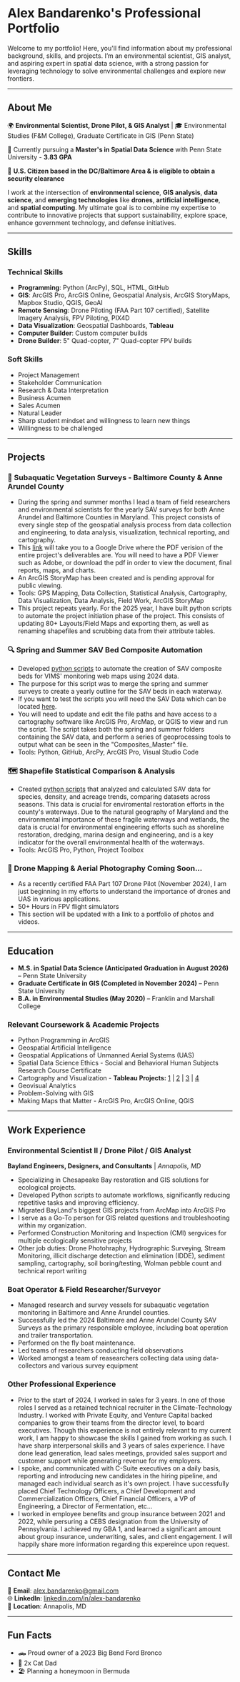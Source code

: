# Alex Bandarenko's Professional Portfolio  

Welcome to my portfolio! Here, you'll find information about my professional background, skills, and projects. I’m an environmental scientist, GIS analyst, and aspiring expert in spatial data science, with a strong passion for leveraging technology to solve environmental challenges and explore new frontiers.

---

## About Me  
🌍 **Environmental Scientist, Drone Pilot, & GIS Analyst** | 🎓 Environmental Studies (F&M College), Graduate Certificate in GIS (Penn State)  

🚀 Currently pursuing a **Master's in Spatial Data Science** with Penn State University  - **3.83 GPA** 

📍 **U.S. Citizen based in the DC/Baltimore Area & is eligible to obtain a security clearance**

I work at the intersection of **environmental science**, **GIS analysis**, **data science**, and **emerging technologies** like **drones**, **artificial intelligence**, and **spatial computing**. My ultimate goal is to combine my expertise to contribute to innovative projects that support sustainability, explore space, enhance government technology, and defense initiatives.

---

## Skills  
### Technical Skills  
- **Programming**: Python (ArcPy), SQL, HTML, GitHub  
- **GIS**: ArcGIS Pro, ArcGIS Online, Geospatial Analysis, ArcGIS StoryMaps, Mapbox Studio, QGIS, GeoAI  
- **Remote Sensing**: Drone Piloting (FAA Part 107 certified), Satellite Imagery Analysis, FPV Piloting, PIX4D  
- **Data Visualization**: Geospatial Dashboards, **Tableau** 
- **Computer Builder**: Custom computer builds
- **Drone Builder**: 5" Quad-copter, 7" Quad-copter FPV builds

### Soft Skills  
- Project Management  
- Stakeholder Communication  
- Research & Data Interpretation
- Business Acumen
- Sales Acumen
- Natural Leader
- Sharp student mindset and willingness to learn new things
- Willingness to be challenged 

---

## Projects

### 🌱 Subaquatic Vegetation Surveys - Baltimore County & Anne Arundel County  
- During the spring and summer months I lead a team of field researchers and environmental scientists for the yearly SAV surveys for both Anne Arundel and Baltimore Counties in Maryland. This project consists of every single step of the geospatial analysis process from data collection and engineering, to data analysis, visualization, technical reporting, and cartography. 
- This [link](https://drive.google.com/file/d/15wwp6el_BKR4gihspn6cxKzxbaKyjVjT/view?usp=drive_link) will take you to a Google Drive where the PDF verision of the entire project's deliverables are. You will need to have a PDF Viewer such as Adobe, or download the pdf in order to view the document, final reports, maps, and charts.
- An ArcGIS StoryMap has been created and is pending approval for public viewing. 
- Tools: GPS Mapping, Data Collection, Statistical Analysis, Cartography, Data Visualization, Data Analysis, Field Work, ArcGIS StoryMap
- This project repeats yearly. For the 2025 year, I have built python scripts to automate the project initiation phase of the project. This consists of updating 80+ Layouts/Field Maps and exporting them, as well as renaming shapefiles and scrubbing data from their attribute tables.

### 🔍 Spring and Summer SAV Bed Composite Automation  
- Developed [python scripts](https://github.com/a-b-1-source/a-b-1-source.github.io/blob/2814ed4ff8bdd321f419cb1463c1aad0db2d825d/Create%20the%20Yearly%20Composites) to automate the creation of SAV composite beds for VIMS' monitoring web maps using 2024 data. 
- The purpose for this script was to merge the spring and summer surveys to create a yearly outline for the SAV beds in each waterway.
- If you want to test the scripts you will need the SAV Data which can be located [here](https://drive.google.com/file/d/1dZfMBy6YFHtZFXraY-EtB0z1GfYf4Hxg/view?usp=sharing).
- You will need to update and edit the file paths and have access to a cartography software like ArcGIS Pro, ArcMap, or QGIS to view and run the script. The script takes both the spring and summer folders containing the SAV data, and perform a series of geoprocessing tools to output what can be seen in the "Composites_Master" file.   
- Tools: Python, GitHub, ArcPy, ArcGIS Pro, Visual Studio Code 

### 🗺️ Shapefile Statistical Comparison & Analysis  
- Created [python scripts](https://github.com/a-b-1-source/a-b-1-source.github.io/blob/9a5980594703cdce793f368f9b80c9a7d1ebe31f/SAV%20Species%20Distribution) that analyzed and calculated SAV data for species, density, and acreage trends, comparing datasets across seasons. This data is crucial for enviromental restoration efforts in the county's waterways. Due to the natural geography of Maryland and the environmental importance of these fragile waterways and wetlands, the data is crucial for environmental engineering efforts such as shoreline restoration, dredging, marina design and engineering, and is a key indicator for the overall environmental health of the waterways.
- Tools: ArcGIS Pro, Python, Project Toolbox 

### 🌊 Drone Mapping & Aerial Photography **Coming Soon...** 
- As a recently certified FAA Part 107 Drone Pilot (November 2024), I am just beginning in my efforts to understand the importance of drones and UAS in various applications.
- 50+ Hours in FPV flight simulators
- This section will be updated with a link to a portfolio of photos and videos.

---

## Education  
- **M.S. in Spatial Data Science (Anticipated Graduation in August 2026)** – Penn State University  
- **Graduate Certificate in GIS (Completed in November 2024)** – Penn State University  
- **B.A. in Environmental Studies (May 2020)** – Franklin and Marshall College

### Relevant Coursework & Academic Projects
- Python Programming in ArcGIS
- Geospatial Artificial Intelligence
- Geospatial Applications of Unmanned Aerial Systems (UAS)
- Spatial Data Science Ethics - Social and Behavioral Human Subjects Research Course Certificate
- Cartography and Visualization - **Tableau Projects:** [1](https://public.tableau.com/views/Lab6_Part_1/Sheet1?:language=en-US&:sid=&:redirect=auth&:display_count=n&:origin=viz_share_link) | [2](https://public.tableau.com/views/Lab6_Part_2/Lab6Part2?:language=en-US&:sid=&:redirect=auth&:display_count=n&:origin=viz_share_link) | [3](https://public.tableau.com/views/Lab6_Part_3/Lab6_Part_3?:language=en-US&:sid=&:redirect=auth&:display_count=n&:origin=viz_share_link) | [4](https://public.tableau.com/views/Bandarenko_Lab7/Dashboard1?:language=en-US&publish=yes&:sid=&:redirect=auth&:display_count=n&:origin=viz_share_link)
- Geovisual Analytics
- Problem-Solving with GIS
- Making Maps that Matter - ArcGIS Pro, ArcGIS Online, QGIS
---

## Work Experience  
### Environmental Scientist II / Drone Pilot / GIS Analyst  
**Bayland Engineers, Designers, and Consultants** | *Annapolis, MD*  
- Specializing in Chesapeake Bay restoration and GIS solutions for ecological projects.
- Developed Python scripts to automate workflows, significantly reducing repetitive tasks and improving efficiency.
- Migrated BayLand's biggest GIS projects from ArcMap into ArcGIS Pro
- I serve as a Go-To person for GIS related questions and troubleshooting within my organization.
- Performed Construction Monitoring and Inspection (CMI) sergvices for multiple ecologically sensitive projects
- Other job duties: Drone Photohraphy, Hydrographic Surveying, Stream Monitoring, illicit discharge detection and elimination (IDDE), sediment sampling, cartography, soil boring/testing, Wolman pebble count and technical report writing

### Boat Operator & Field Researcher/Surveyor  
- Managed research and survey vessels for subaquatic vegetation monitoring in Baltimore and Anne Arundel counties.
- Successfully led the 2024 Baltimore and Anne Arundel County SAV Surveys as the primary responsible employee, including boat operation and trailer transportation.
- Performed on the fly boat maintenance.
- Led teams of researchers conducting field observations
- Worked amongst a team of reasearchers collecting data using data-collectors and various survey equipment

### Other Professional Experience
- Prior to the start of 2024, I worked in sales for 3 years. In one of those roles I served as a retained technical recruiter in the Climate-Technology Industry. I worked with Private Equity, and Venture Capital backed companies to grow their teams from the director level, to board executives. Though this experience is not entirely relevant to my current work, I am happy to showcase the skills I gained from working as such. I have sharp interpersonal skills and 3 years of sales experience. I have done lead generation, lead sales meetings, provided sales support and customer support while generating revenue for my employers. 
- I spoke, and communicated with C-Suite executives on a daily basis, reporting and introducing new candidates in the hiring pipeline, and managed each individual search as it's own project. I have successfully placed Chief Technology Officers, a Chief Development and Commercialization Officers, Chief Financial Officers, a VP of Engineering, a Director of Fermentation, etc... 
- I worked in employee benefits and group insurance between 2021 and 2022, while persuring a CEBS designation from the University of Pennsylvania. I achieved my GBA 1, and learned a significant amount about group insurance, underwriting, sales, and client engagement. I will happily share more information regarding this expereince upon request.

---

## Contact Me  
📧 **Email**: [alex.bandarenko@gmail.com](mailto:alex.bandarenko@gmail.com)  
🌐 **LinkedIn**: [linkedin.com/in/alex-bandarenko](https://linkedin.com/in/alex-bandarenko)   
📍 **Location**: Annapolis, MD  

---

## Fun Facts  
- 🛻 Proud owner of a 2023 Big Bend Ford Bronco  
- 🐾 2x Cat Dad  
- 🏖️ Planning a honeymoon in Bermuda  

